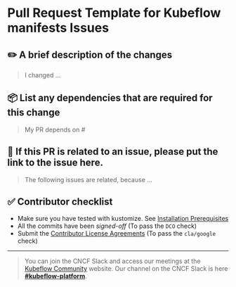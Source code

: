 # Pull Request Template for Kubeflow manifests Issues

## ✏️ A brief description of the changes
> I changed ...

## 📦 List any dependencies that are required for this change
> My PR depends on #

## 🐛 If this PR is related to an issue, please put the link to the issue here.
> The following issues are related, because ...

## ✅ Contributor checklist
  - Make sure you have tested with kustomize. See [Installation Prerequisites](https://github.com/kubeflow/manifests#prerequisites)
  - All the commits have been _signed-off_  (To pass the `DCO` check)
  - Submit the [Contributor License Agreements](https://cla.developers.google.com/clas) (To pass the `cla/google` check)

---     
 
> You can join the CNCF Slack and access our meetings at the [Kubeflow Community](https://www.kubeflow.org/docs/about/community/) website. Our channel on the CNCF Slack is here [**#kubeflow-platform**](https://app.slack.com/client/T08PSQ7BQ/C073W572LA2).
  
